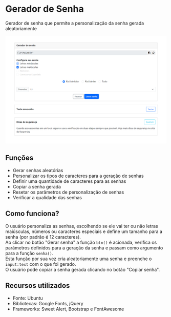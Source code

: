 # Gerador de Senha

Gerador de senha que permite a personalização da senha gerada aleatoriamente

![Captura de tela do projeto, com senha gerada como exemplo.](https://raw.githubusercontent.com/gabriersdev/random-password/master/assets/img/example.png)

## Funções

- Gerar senhas aleatórias
- Personalizar os tipos de caracteres para a geração de senhas
- Definir uma quantidade de caracteres para as senhas
- Copiar a senha gerada
- Resetar os parâmetros de personalização de senhas
- Verificar a qualidade das senhas

## Como funciona?

O usuário personaliza as senhas, escolhendo se ele vai ter ou não letras maiúsculas, números ou caracteres especiais e define um tamanho para a senha (por padrão é 12 caracteres). <br>
Ao clicar no botão "Gerar senha" a função `btn()` é acionada, verifica os parâmetros definidos para a geração da senha e passam como argumento para a função `senha()`. <br>
Esta função por sua vez cria aleatoriamente uma senha e preenche o `input:text` com o que foi gerado. <br>
O usuário pode copiar a senha gerada clicando no botão "Copiar senha".

## Recursos utilizados

- Fonte: Ubuntu
- Bibliotecas: Google Fonts, jQuery
- Frameworks: Sweet Alert, Bootstrap e FontAwesome